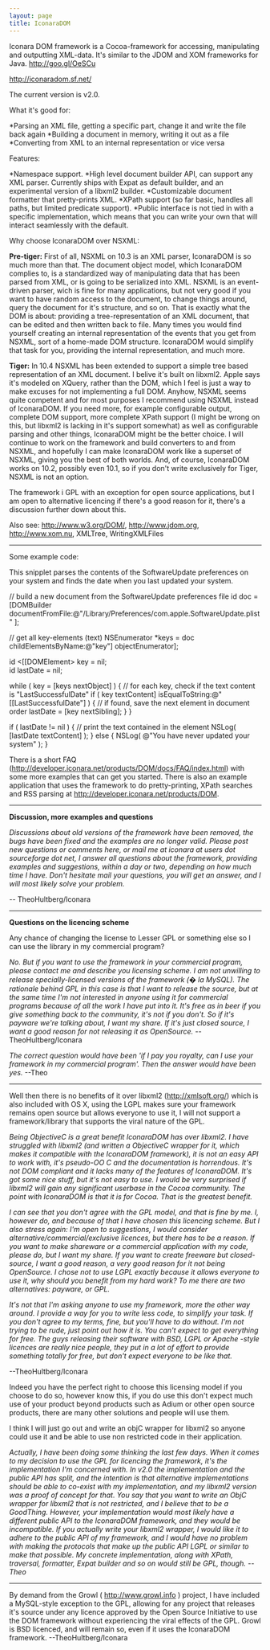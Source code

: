 ```yaml
---
layout: page
title: IconaraDOM
---
```




Iconara DOM framework is a Cocoa-framework for accessing, manipulating and outputting XML-data. It's similar to the JDOM and XOM frameworks for Java. http://goo.gl/OeSCu

http://iconaradom.sf.net/

The current version is v2.0.

What it's good for:

*Parsing an XML file, getting a specific part, change it and write the file back again
*Building a document in memory, writing it out as a file
*Converting from XML to an internal representation or vice versa
 

Features:

*Namespace support.
*High level document builder API, can support any XML parser. Currently ships with Expat as default builder, and an experimental version of a libxml2 builder.
*Customizable document formatter that pretty-prints XML.
*XPath support (so far basic, handles all paths, but limited predicate support).
*Public interface is not tied in with a specific implementation, which means that you can write your own that will interact seamlessly with the default.


Why choose IconaraDOM over NSXML:

**Pre-tiger:** First of all, NSXML on 10.3 is an XML parser, IconaraDOM is so much more than that. The document object model, which IconaraDOM complies to, is a standardized way of manipulating data that has been parsed from XML, or is going to be serialized into XML. NSXML is an event-driven parser, wich is fine for many applications, but not very good if you want to have random access to the document, to change things around, query the document for it's structure, and so on. That is exactly what the DOM is about: providing a tree-representation of an XML document, that can be edited and then written back to file. Many times you would find yourself creating an internal representation of the events that you get from NSXML, sort of a home-made DOM structure. IconaraDOM would simplify that task for you, providing the internal representation, and much more.

**Tiger:** In 10.4 NSXML has been extended to support a simple tree based representation of an XML document. I belive it's built on     libxml2. Apple says it's modeled on XQuery, rather than the DOM, which I feel is just a way to make excuses for not implementing a full DOM. Anyhow, NSXML seems quite competent and for most purposes I recommend using NSXML instead of IconaraDOM. If you need more, for example configurable output, complete DOM support, more complete XPath support (I might be wrong on this, but     libxml2 is lacking in it's support somewhat) as well as configurable parsing and other things, IconaraDOM might be the better choice. I will continue to work on the framework and build converters to and from NSXML, and hopefully I can make IconaraDOM work like a superset of NSXML, giving you the best of both worlds. And, of course, IconaraDOM works on 10.2, possibly even 10.1, so if you don't write exclusively for Tiger, NSXML is not an option.


The framework i GPL with an exception for open source applications, but I am open to alternative licencing if there's a good reason for it, there's a discussion further down about this.

Also see: http://www.w3.org/DOM/, http://www.jdom.org, http://www.xom.nu, XMLTree, WritingXMLFiles

----

Some example code:

This snipplet parses the contents of the SoftwareUpdate preferences on your system and finds the date when you last updated your system.

    
// build a new document from the SoftwareUpdate preferences file
id <DOMDocument> doc = [DOMBuilder 
	documentFromFile:@"/Library/Preferences/com.apple.SoftwareUpdate.plist"
];

// get all key-elements (<key>text</key>)
NSEnumerator *keys = doc childElementsByName:@"key"] objectEnumerator];

id <[[DOMElement> key = nil;	
id <DOMElement> lastDate = nil;
	
while ( key = [keys nextObject] ) {
	// for each key, check if the text content is "LastSuccessfulDate"
	if ( key textContent] isEqualToString:@"[[LastSuccessfulDate"] ) {
		// if found, save the next element in document order
		lastDate = [key nextSibling];
	}
}

if ( lastDate != nil ) {
	// print the text contained in the element
	NSLog( [lastDate textContent] );
} else {
	NSLog( @"You have never updated your system" );
}


There is a short FAQ (http://developer.iconara.net/products/DOM/docs/FAQ/index.html) with some more examples that can get you started. There is also an example application that uses the framework to do pretty-printing, XPath searches and RSS parsing at http://developer.iconara.net/products/DOM.

----

**Discussion, more examples and questions**

*Discussions about old versions of the framework have been removed, the bugs have been fixed and the examples are no longer valid. Please post new questions or comments here, or mail me at iconara at users dot sourceforge dot net, I answer all questions about the framework, providing examples and suggestions, within a day or two, depending on how much time I have. Don't hesitate mail your questions, you will get an answer, and I will most likely solve your problem.*

-- TheoHultberg/Iconara

----

**Questions on the licencing scheme**

Any chance of changing the license to Lesser GPL or something else so I can use the library in my commercial program?

*No. But if you want to use the framework in your commercial program, please contact me and describe you licensing scheme. I am not unwilling to release specially-licensed versions of the framework (� la MySQL). The rationale behind GPL in this case is that I want to release the source, but at the same time I'm not interested in anyone using it for commercial programs because of all the work I have put into it. It's free as in beer if you give something back to the community, it's not if you don't. So if it's payware we're talking about, I want my share. If it's just closed source, I want a good reason for not releasing it as OpenSource.* --TheoHultberg/Iconara

*The correct question would have been 'if I pay you royalty, can I use your framework in my commercial program'. Then the answer would have been yes.* --Theo

----

Well then there is no benefits of it over libxml2 (http://xmlsoft.org/) which is also included with OS X, using the LGPL makes sure your framework remains open source but allows everyone to use it, I will not support a framework/library that supports the viral nature of the GPL.

*Being ObjectiveC is a great benefit IconaraDOM has over libxml2. I have struggled with libxml2 (and written a ObjectiveC wrapper for it, which makes it compatible with the IconaraDOM framework), it is not an easy API to work with, it's pseudo-OO C and the documentation is horrendous. It's not DOM compliant and it lacks many of the features of IconaraDOM. It's got some nice stuff, but it's not easy to use. I would be very surprised if libxml2 will gain any significant userbase in the Cocoa community. The point with IconaraDOM is that it is for Cocoa. That is the greatest benefit.*

*I can see that you don't agree with the GPL model, and that is fine by me. I, however do, and because of that I have chosen this licencing scheme. But I also stress again: I'm open to suggestions, I would consider alternative/commercial/exclusive licences, but there has to be a reason. If you want to make shareware or a commercial application with my code, please do, but I want my share. If you want to create freeware but closed-source, I want a good reason, a very good reason for it not being OpenSource. I chose not to use LGPL exactly because it allows everyone to use it, why should you benefit from my hard work? To me there are two alternatives: payware, or GPL.* 

*It's not that I'm asking anyone to use my framework, more the other way around. I provide a way for you to write less code, to simplify your task. If you don't agree to my terms, fine, but you'll have to do without. I'm not trying to be rude, just point out how it is. You can't expect to get everything for free. The guys releasing their software with BSD, LGPL or Apache -style licences are really nice people, they put in a lot of effort to provide something totally for free, but don't expect everyone to be like that.*

--TheoHultberg/Iconara

Indeed you have the perfect right to choose this licensing model if you choose to do so, however know this, if you do use this don't expect much use of your product beyond products such as Adium or other open source products, there are many other solutions and people will use them.

I think I will just go out and write an objC wrapper for libxml2 so anyone could use it and be able to use non restricted code in their application.

*Actually, I have been doing some thinking the last few days. When it comes to my decision to use the GPL for licencing the framework, it's the implementation I'm concerned with. In v2.0 the implementation and the public API has split, and the intention is that alternative implementations should be able to co-exist with my implementation, and my     libxml2 version was a proof of concept for that. You say that you want to write an ObjC wrapper for     libxml2 that is not restricted, and I believe that to be a GoodThing. However, your implementation would most likely have a different public API to the IconaraDOM framework, and they would be incompatible. If you actually write your     libxml2 wrapper, I would like it to adhere to the public API of my framework, and I would have no problem with making the protocols that make up the public API LGPL or similar to make that possible. My concrete implementation, along with XPath, traversal, formatter, Expat builder and so on would still be GPL, though. --Theo*

----

By demand from the Growl ( http://www.growl.info ) project, I have included a MySQL-style exception to the GPL, allowing for any project that releases it's source under any licence approved by the Open Source Initiative to use the DOM framework without experiencing the viral effects of the GPL. Growl is BSD licenced, and will remain so, even if it uses the IconaraDOM framework. --TheoHultberg/Iconara

